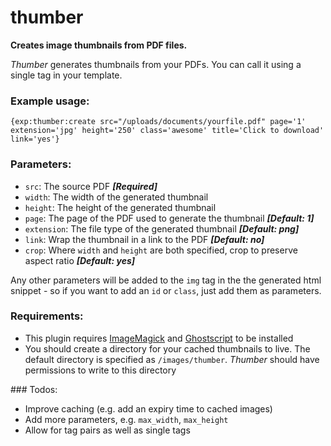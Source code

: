 # thumber

__Creates image thumbnails from PDF files.__

_Thumber_ generates thumbnails from your PDFs. You can call it using a single tag in your template.

### Example usage:

```
{exp:thumber:create src="/uploads/documents/yourfile.pdf" page='1' extension='jpg' height='250' class='awesome' title='Click to download' link='yes'}
```

### Parameters:
 - `src`: The source PDF ___[Required]___
 - `width`: The width of the generated thumbnail
 - `height`: The height of the generated thumbnail
 - `page`: The page of the PDF used to generate the thumbnail ___[Default: 1]___
 - `extension`: The file type of the generated thumbnail ___[Default: png]___
 - `link`: Wrap the thumbnail in a link to the PDF ___[Default: no]___
 - `crop`: Where `width` and `height` are both specified, crop to preserve aspect ratio ___[Default: yes]___

Any other parameters will be added to the `img` tag in the the generated html snippet - so if you want to add an `id` or `class`, just add them as parameters.

### Requirements:
 - This plugin requires [ImageMagick](http://www.imagemagick.org/) and [Ghostscript](http://www.ghostscript.com/) to be installed
 - You should create a directory for your cached thumbnails to live. The default directory is specified as `/images/thumber`. _Thumber_ should have permissions to write to this directory

### Todos:
 - Improve caching (e.g. add an expiry time to cached images)
 - Add more parameters, e.g. `max_width`, `max_height`
 - Allow for tag pairs as well as single tags